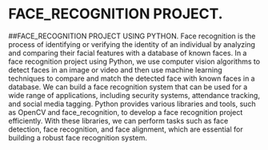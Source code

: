 # FACE_RECOGNITION PROJECT.

##FACE_RECOGNITION PROJECT USING PYTHON.
Face recognition is the process of identifying or verifying the identity of an individual by analyzing and comparing their facial features with a database of known faces. In a face recognition project using Python, we use computer vision algorithms to detect faces in an image or video and then use machine learning techniques to compare and match the detected face with known faces in a database. We can build a face recognition system that can be used for a wide range of applications, including security systems, attendance tracking, and social media tagging. Python provides various libraries and tools, such as OpenCV and face_recognition, to develop a face recognition project efficiently. With these libraries, we can perform tasks such as face detection, face recognition, and face alignment, which are essential for building a robust face recognition system.




